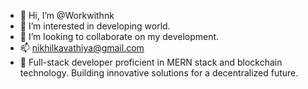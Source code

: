- 👋 Hi, I’m @Workwithnk
- 👀 I’m interested in developing world.
- 💞️ I’m looking to collaborate on my development.
- 📫 nikhilkavathiya@gmail.com
- 🚀 Full-stack developer proficient in MERN stack and blockchain technology. Building innovative solutions for a decentralized future.


<!---
Workwithnk/Workwithnk is a ✨ special ✨ repository because its `README.md` (this file) appears on your GitHub profile.
You can click the Preview link to take a look at your changes.
--->
